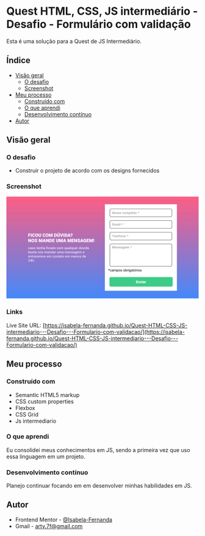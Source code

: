 # Quest HTML, CSS, JS intermediário - Desafio - Formulário com validação

Esta é uma solução para a Quest de JS Intermediário.

## Índice

- [Visão geral](#Visão-geral)
  - [O desafio](#o-desafio)
  - [Screenshot](#Screenshot)
- [Meu processo](#meu-processo)
  - [Construído com](#construido-com)
  - [O que aprendi](#o-que-aprendi)
  - [Desenvolvimento contínuo](#desenvolvimento-contínuo)
- [Autor](#autor)


## Visão geral

### O desafio

- Construir o projeto de acordo com os designs fornecidos

### Screenshot

<img src="./src/img/screenshot.png">

### Links
Live Site URL: [https://isabela-fernanda.github.io/Quest-HTML-CSS-JS-intermediario---Desafio---Formulario-com-validacao/](https://isabela-fernanda.github.io/Quest-HTML-CSS-JS-intermediario---Desafio---Formulario-com-validacao/)


## Meu processo

### Construído com

- Semantic HTML5 markup
- CSS custom properties
- Flexbox
- CSS Grid
- Js intermediario

### O que aprendi

Eu consolidei meus conhecimentos em JS, sendo a primeira vez que uso essa linguagem em um projeto.

### Desenvolvimento contínuo

Planejo continuar focando em em desenvolver minhas habilidades em JS.

## Autor

- Frontend Mentor - [@Isabela-Fernanda](https://www.frontendmentor.io/profile/Isabela-Fernanda)
- Gmail - [arty.7f@gmail.com](arty.7f@gmail.com)

